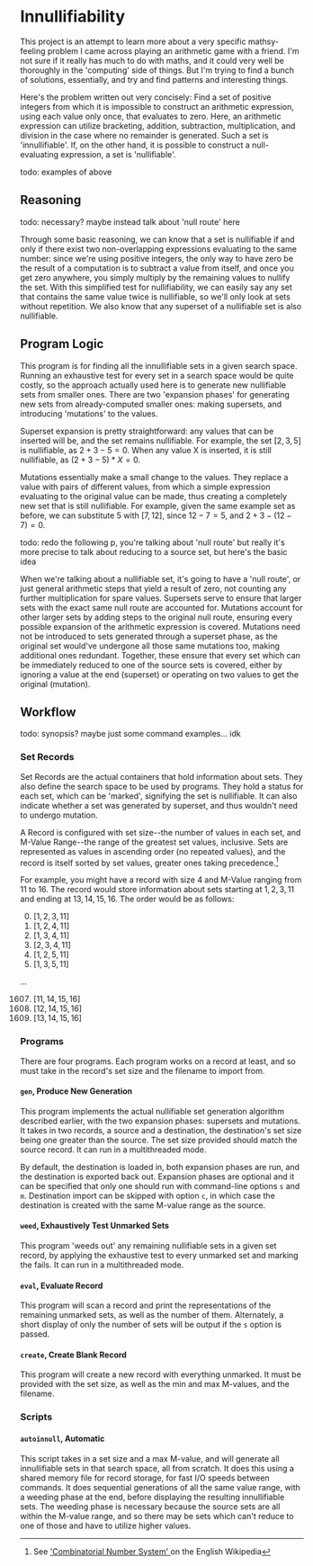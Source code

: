 # Innullifiability
This project is an attempt to learn more about a very specific mathsy-
feeling problem I came across playing an arithmetic game with a friend.
I'm not sure if it really has much to do with maths, and it could very
well be thoroughly in the 'computing' side of things. But I'm trying to
find a bunch of solutions, essentially, and try and find patterns and
interesting things.

Here's the problem written out very concisely: Find a set of positive
integers from which it is impossible to construct an arithmetic
expression, using each value only once, that evaluates to zero. Here, an
arithmetic expression can utilize bracketing, addition, subtraction,
multiplication, and division in the case where no remainder is
generated. Such a set is 'innullifiable'. If, on the other hand, it is
possible to construct a null-evaluating expression, a set is
'nullifiable'.

todo: examples of above

## Reasoning
todo: necessary? maybe instead talk about 'null route' here

Through some basic reasoning, we can know that a set is nullifiable if
and only if there exist two non-overlapping expressions evaluating to
the same number: since we're using positive integers, the only way to
have zero be the result of a computation is to subtract a value from
itself, and once you get zero anywhere, you simply multiply by the
remaining values to nullify the set. With this simplified test for
nullifiability, we can easily say any set that contains the same value
twice is nullifiable, so we'll only look at sets without repetition. We
also know that any superset of a nullifiable set is also nullifiable.

## Program Logic
This program is for finding all the innullifiable sets in a given search
space. Running an exhaustive test for every set in a search space would
be quite costly, so the approach actually used here is to generate new
nullifiable sets from smaller ones. There are two 'expansion phases' for
generating new sets from already-computed smaller ones: making
supersets, and introducing 'mutations' to the values.

Superset expansion is pretty straightforward: any values that can be
inserted will be, and the set remains nullifiable. For example, the set
$`[2, 3, 5]`$ is nullifiable, as $`2 + 3 - 5 = 0`$. When any value X is
inserted, it is still nullifiable, as $`(2 + 3 - 5) * X = 0`$.

Mutations essentially make a small change to the values. They replace a
value with pairs of different values, from which a simple expression
evaluating to the original value can be made, thus creating a completely
new set that is still nullifiable. For example, given the same example
set as before, we can substitute $`5`$ with $`[7, 12]`$, since $`12 - 7
= 5`$, and $`2 + 3 - (12 - 7) = 0`$.

todo: redo the following p, you're talking about 'null route' but really
it's more precise to talk about reducing to a source set, but here's the
basic idea

When we're talking about a nullifiable set, it's going to have a 'null
route', or just general arithmetic steps that yield a result of zero,
not counting any further multiplication for spare values. Supersets
serve to ensure that larger sets with the exact same null route are
accounted for. Mutations account for other larger sets by adding steps
to the original null route, ensuring every possible expansion of the
arithmetic expression is covered. Mutations need not be introduced to
sets generated through a superset phase, as the original set would've
undergone all those same mutations too, making additional ones
redundant. Together, these ensure that every set which can be
immediately reduced to one of the source sets is covered, either by
ignoring a value at the end (superset) or operating on two values to get
the original (mutation).

## Workflow
todo: synopsis? maybe just some command examples... idk

### Set Records
Set Records are the actual containers that hold information about sets.
They also define the search space to be used by programs. They hold a
status for each set, which can be 'marked', signifying the set is
nullifiable. It can also indicate whether a set was generated by
superset, and thus wouldn't need to undergo mutation.

A Record is configured with set size--the number of values in each set,
and M-Value Range--the range of the greatest set values, inclusive. Sets
are represented as values in ascending order (no repeated values), and
the record is itself sorted by set values, greater ones taking
precedence.[^1]

For example, you might have a record with size 4 and M-Value ranging
from 11 to 16. The record would store information about sets starting at
$`{1, 2, 3, 11}`$ and ending at $`{13, 14, 15, 16}`$. The order would be
as follows:

0. $`[1, 2, 3, 11]`$
1. $`[1, 2, 4, 11]`$
2. $`[1, 3, 4, 11]`$
3. $`[2, 3, 4, 11]`$
4. $`[1, 2, 5, 11]`$
5. $`[1, 3, 5, 11]`$

...

1607. $`[11, 14, 15, 16]`$
1608. $`[12, 14, 15, 16]`$
1609. $`[13, 14, 15, 16]`$

[^1]: See ['Combinatorial Number System'
](https://en.wikipedia.org/wiki/Combinatorial_Number_System) on the
English Wikipedia

### Programs
There are four programs. Each program works on a record at least, and so
must take in the record's set size and the filename to import from.

#### `gen`, Produce New Generation
This program implements the actual nullifiable set generation algorithm
described earlier, with the two expansion phases: supersets and
mutations. It takes in two records, a source and a destination, the
destination's set size being one greater than the source. The set size
provided should match the source record. It can run in a multithreaded
mode.

By default, the destination is loaded in, both expansion phases are run,
and the destination is exported back out. Expansion phases are optional
and it can be specified that only one should run with command-line
options `s` and `m`. Destination import can be skipped with option `c`,
in which case the destination is created with the same M-value range as
the source.

#### `weed`, Exhaustively Test Unmarked Sets
This program 'weeds out' any remaining nullifiable sets in a given set
record, by applying the exhaustive test to every unmarked set and
marking the fails. It can run in a multithreaded mode.

#### `eval`, Evaluate Record
This program will scan a record and print the representations of the
remaining unmarked sets, as well as the number of them. Alternately, a
short display of only the number of sets will be output if the `s`
option is passed.

#### `create`, Create Blank Record
This program will create a new record with everything unmarked. It must
be provided with the set size, as well as the min and max M-values, and
the filename.

### Scripts

#### `autoinnull`, Automatic
This script takes in a set size and a max M-value, and will generate all
innullifiable sets in that search space, all from scratch. It does this
using a shared memory file for record storage, for fast I/O speeds
between commands. It does sequential generations of all the same value
range, with a weeding phase at the end, before displaying the resulting
innullifiable sets. The weeding phase is necessary because the source
sets are all within the M-value range, and so there may be sets which
can't reduce to one of those and have to utilize higher values.
